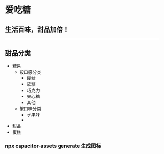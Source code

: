 # 爱吃糖

## 生活百味，甜品加倍！

---

## 甜品分类

- 糖果
  - 按口感分类
    - 硬糖
    - 软糖
    - 巧克力
    - 夹心糖
    - 其他
  - 按口味分类
    - 水果味
    - 
- 甜品
- 蛋糕
  

### npx capacitor-assets generate 生成图标



